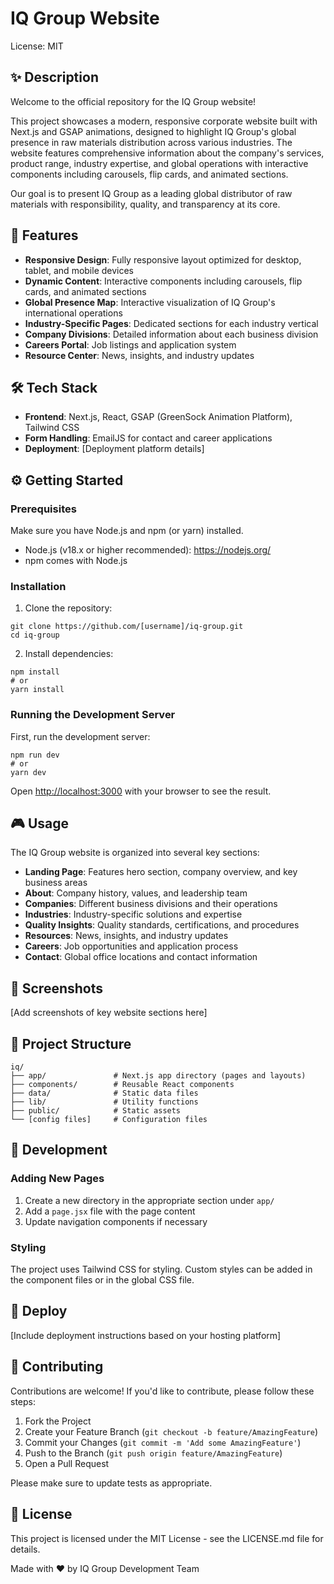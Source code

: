 # IQ Group Website
License: MIT

## ✨ Description
Welcome to the official repository for the IQ Group website!

This project showcases a modern, responsive corporate website built with Next.js and GSAP animations, designed to highlight IQ Group's global presence in raw materials distribution across various industries. The website features comprehensive information about the company's services, product range, industry expertise, and global operations with interactive components including carousels, flip cards, and animated sections.

Our goal is to present IQ Group as a leading global distributor of raw materials with responsibility, quality, and transparency at its core.

## 🚀 Features
- **Responsive Design**: Fully responsive layout optimized for desktop, tablet, and mobile devices
- **Dynamic Content**: Interactive components including carousels, flip cards, and animated sections
- **Global Presence Map**: Interactive visualization of IQ Group's international operations
- **Industry-Specific Pages**: Dedicated sections for each industry vertical
- **Company Divisions**: Detailed information about each business division
- **Careers Portal**: Job listings and application system
- **Resource Center**: News, insights, and industry updates

## 🛠️ Tech Stack
- **Frontend**: Next.js, React, GSAP (GreenSock Animation Platform), Tailwind CSS
- **Form Handling**: EmailJS for contact and career applications
- **Deployment**: [Deployment platform details]

## ⚙️ Getting Started

### Prerequisites
Make sure you have Node.js and npm (or yarn) installed.
- Node.js (v18.x or higher recommended): https://nodejs.org/
- npm comes with Node.js

### Installation
1. Clone the repository:
```
git clone https://github.com/[username]/iq-group.git
cd iq-group
```

2. Install dependencies:
```
npm install
# or
yarn install
```

### Running the Development Server
First, run the development server:

```
npm run dev
# or
yarn dev
```

Open [http://localhost:3000](http://localhost:3000) with your browser to see the result.

## 🎮 Usage
The IQ Group website is organized into several key sections:

- **Landing Page**: Features hero section, company overview, and key business areas
- **About**: Company history, values, and leadership team
- **Companies**: Different business divisions and their operations
- **Industries**: Industry-specific solutions and expertise
- **Quality Insights**: Quality standards, certifications, and procedures
- **Resources**: News, insights, and industry updates
- **Careers**: Job opportunities and application process
- **Contact**: Global office locations and contact information

## 📸 Screenshots
[Add screenshots of key website sections here]

## 📖 Project Structure
```
iq/
├── app/               # Next.js app directory (pages and layouts)
├── components/        # Reusable React components
├── data/              # Static data files
├── lib/               # Utility functions
├── public/            # Static assets
└── [config files]     # Configuration files
```

## 🚀 Development

### Adding New Pages
1. Create a new directory in the appropriate section under `app/`
2. Add a `page.jsx` file with the page content
3. Update navigation components if necessary

### Styling
The project uses Tailwind CSS for styling. Custom styles can be added in the component files or in the global CSS file.

## 🚀 Deploy
[Include deployment instructions based on your hosting platform]

## 🙌 Contributing
Contributions are welcome! If you'd like to contribute, please follow these steps:

1. Fork the Project
2. Create your Feature Branch (`git checkout -b feature/AmazingFeature`)
3. Commit your Changes (`git commit -m 'Add some AmazingFeature'`)
4. Push to the Branch (`git push origin feature/AmazingFeature`)
5. Open a Pull Request

Please make sure to update tests as appropriate.

## 📜 License
This project is licensed under the MIT License - see the LICENSE.md file for details.

Made with ❤️ by IQ Group Development Team
